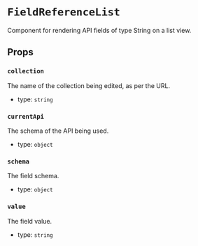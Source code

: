 `FieldReferenceList`
====================

Component for rendering API fields of type String on a list view.

Props
-----

### `collection`

The name of the collection being edited, as per the URL.

- type: `string`


### `currentApi`

The schema of the API being used.

- type: `object`


### `schema`

The field schema.

- type: `object`


### `value`

The field value.

- type: `string`

